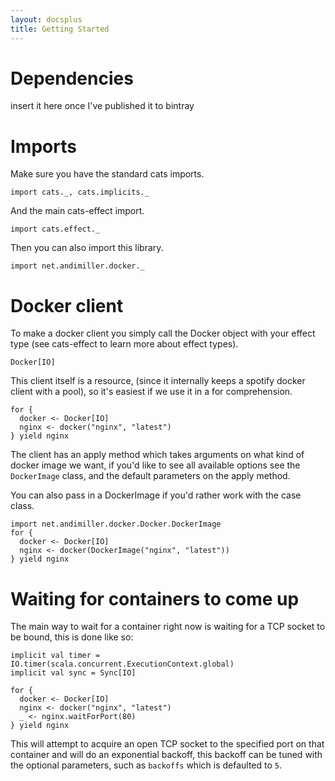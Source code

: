 ```yaml
---
layout: docsplus
title: Getting Started
---
```


# Dependencies

insert it here once I've published it to bintray

# Imports

Make sure you have the standard cats imports.

```tut
import cats._, cats.implicits._
```

And the main cats-effect import.

```tut
import cats.effect._
```

Then you can also import this library.

```tut
import net.andimiller.docker._
```


# Docker client

To make a docker client you simply call the Docker object with your effect type (see cats-effect to learn more about effect types).

```tut
Docker[IO]
```

This client itself is a resource, (since it internally keeps a spotify docker client with a pool), so it's easiest if we use it in a for comprehension.

```tut
for {
  docker <- Docker[IO]
  nginx <- docker("nginx", "latest")
} yield nginx
```

The client has an apply method which takes arguments on what kind of docker image we want, if you'd like to see all available options see the `DockerImage` class, and the default parameters on the apply method.

You can also pass in a DockerImage if you'd rather work with the case class.

```tut
import net.andimiller.docker.Docker.DockerImage
for {
  docker <- Docker[IO]
  nginx <- docker(DockerImage("nginx", "latest"))
} yield nginx
```

# Waiting for containers to come up

The main way to wait for a container right now is waiting for a TCP socket to be bound, this is done like so:

```tut:invisible
implicit val timer = IO.timer(scala.concurrent.ExecutionContext.global)
implicit val sync = Sync[IO]
```

```tut
for {
  docker <- Docker[IO]
  nginx <- docker("nginx", "latest")
  _ <- nginx.waitForPort(80)
} yield nginx
```

This will attempt to acquire an open TCP socket to the specified port on that container and will do an exponential backoff, this backoff can be tuned with the optional parameters, such as `backoffs` which is defaulted to `5`.
